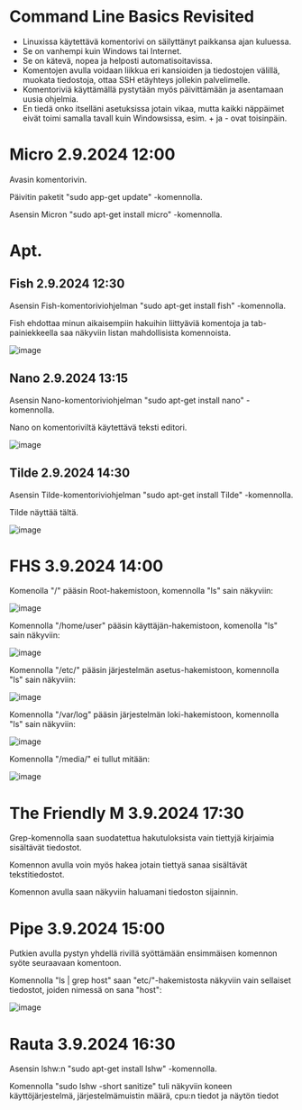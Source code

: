 # Command Line Basics Revisited
- Linuxissa käytettävä komentorivi on säilyttänyt paikkansa ajan kuluessa.
- Se on vanhempi kuin Windows tai Internet.
- Se on kätevä, nopea ja helposti automatisoitavissa.
- Komentojen avulla voidaan liikkua eri kansioiden ja tiedostojen välillä, muokata tiedostoja, ottaa SSH etäyhteys jollekin palvelimelle.
- Komentoriviä käyttämällä pystytään myös päivittämään ja asentamaan uusia ohjelmia.
- En tiedä onko itselläni asetuksissa jotain vikaa, mutta kaikki näppäimet eivät toimi samalla tavall kuin Windowsissa, esim. + ja - ovat toisinpäin.
  
# Micro 2.9.2024 12:00
Avasin komentorivin.

Päivitin paketit "sudo app-get update" -komennolla.

Asensin Micron "sudo apt-get install micro" -komennolla.

# Apt.

## Fish 2.9.2024 12:30
Asensin Fish-komentoriviohjelman "sudo apt-get install fish" -komennolla.

Fish ehdottaa minun aikaisempiin hakuihin liittyäviä komentoja ja tab-painiekkeella saa näkyviin listan mahdollisista komennoista.

![image](https://github.com/user-attachments/assets/69897366-0e9f-4201-ad96-53dd46f15916)

## Nano 2.9.2024 13:15
Asensin Nano-komentoriviohjelman "sudo apt-get install nano" -komennolla.

Nano on komentoriviltä käytettävä teksti editori.

![image](https://github.com/user-attachments/assets/b0817b4a-9e65-4b5e-b984-ec381927d260)

## Tilde 2.9.2024 14:30
Asensin Tilde-komentoriviohjelman "sudo apt-get install Tilde" -komennolla.

Tilde näyttää tältä.

![image](https://github.com/user-attachments/assets/c9a6ad6e-34f3-497b-8415-13e7277d88c5)
 
# FHS 3.9.2024 14:00
Komenolla "/" pääsin Root-hakemistoon, komennolla "ls" sain näkyviin:

![image](https://github.com/user-attachments/assets/c3ae0d04-78e6-485b-8b07-0e009ca537b0)

Komennolla "/home/user" pääsin käyttäjän-hakemistoon, komenolla "ls" sain näkyviin:

![image](https://github.com/user-attachments/assets/708ddc9b-b9a6-4ec4-8f45-801e427f192a)

Komennolla "/etc/"  pääsin järjestelmän asetus-hakemistoon, komennolla "ls" sain näkyviin:

![image](https://github.com/user-attachments/assets/81818b6e-32c9-4c2e-aa0b-91effcb42d1a)

Komennolla "/var/log" pääsin järjestelmän loki-hakemistoon, komennolla "ls" sain näkyviin:

![image](https://github.com/user-attachments/assets/066c98a0-d8b3-41fd-972f-e9ac35f3a926)

Komennolla "/media/" ei tullut mitään:

![image](https://github.com/user-attachments/assets/105c0154-d83a-4843-b781-72a53af63bae)

# The Friendly M 3.9.2024 17:30
Grep-komennolla saan suodatettua hakutuloksista vain tiettyjä kirjaimia sisältävät tiedostot.

Komennon avulla voin myös hakea jotain tiettyä sanaa sisältävät tekstitiedostot.

Komennon avulla saan näkyviin haluamani tiedoston sijainnin.

# Pipe 3.9.2024 15:00
Putkien avulla pystyn yhdellä rivillä syöttämään ensimmäisen komennon syöte seuraavaan komentoon.

Komennolla "ls | grep host" saan "etc/"-hakemistosta näkyviin vain sellaiset tiedostot, joiden nimessä on sana "host":

![image](https://github.com/user-attachments/assets/a18a99dd-5f11-4e3c-97a9-52ebbbafabef)

# Rauta 3.9.2024 16:30
Asensin lshw:n "sudo apt-get install lshw" -komennolla.

Komennolla "sudo lshw -short sanitize" tuli näkyviin koneen käyttöjärjestelmä, järjestelmämuistin määrä, cpu:n tiedot ja näytön tiedot

